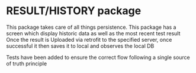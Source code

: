 # RESULT/HISTORY package

This package takes care of all things persistence.
This package has a screen which display historic data as well as the most recent test result
Once the result is Uploaded via retrofit to the specified server, once successful it then saves it to local and observes the local DB

Tests have been added to ensure the correct flow following a single source of truth principle
